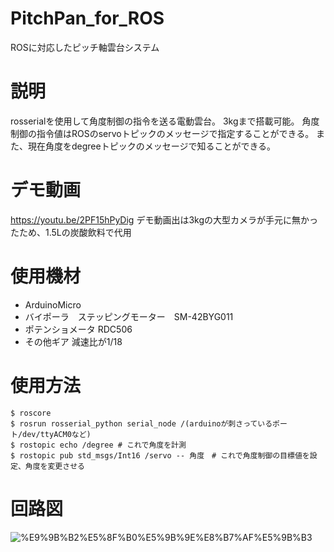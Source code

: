 # PitchPan_for_ROS
ROSに対応したピッチ軸雲台システム
# 説明
rosserialを使用して角度制御の指令を送る電動雲台。
3kgまで搭載可能。
角度制御の指令値はROSのservoトピックのメッセージで指定することができる。
また、現在角度をdegreeトピックのメッセージで知ることができる。
# デモ動画
https://youtu.be/2PF15hPyDig
デモ動画出は3kgの大型カメラが手元に無かったため、1.5Lの炭酸飲料で代用
# 使用機材
- ArduinoMicro
- バイポーラ　ステッピングモーター　SM-42BYG011
- ポテンショメータ RDC506
- その他ギア 減速比が1/18
# 使用方法 
``` 
$ roscore 
$ rosrun rosserial_python serial_node /(arduinoが刺さっているポート/dev/ttyACM0など) 
$ rostopic echo /degree # これで角度を計測 
$ rostopic pub std_msgs/Int16 /servo -- 角度　# これで角度制御の目標値を設定、角度を変更させる 
``` 
# 回路図
![%E9%9B%B2%E5%8F%B0%E5%9B%9E%E8%B7%AF%E5%9B%B3](https://user-images.githubusercontent.com/45557879/73052619-e71c6300-3ec8-11ea-894c-6f7757b05273.png)
